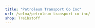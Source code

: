 ```yaml
---
title: "Petroleum Transport Co Inc"
url: /selma/petroleum-transport-co-inc/
shop: Treibstoff
---
```

